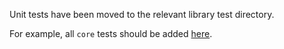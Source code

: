 Unit tests have been moved to the relevant library test directory.

For example, all `core` tests should be added [here](../../vowpalwabbit/core/tests/).